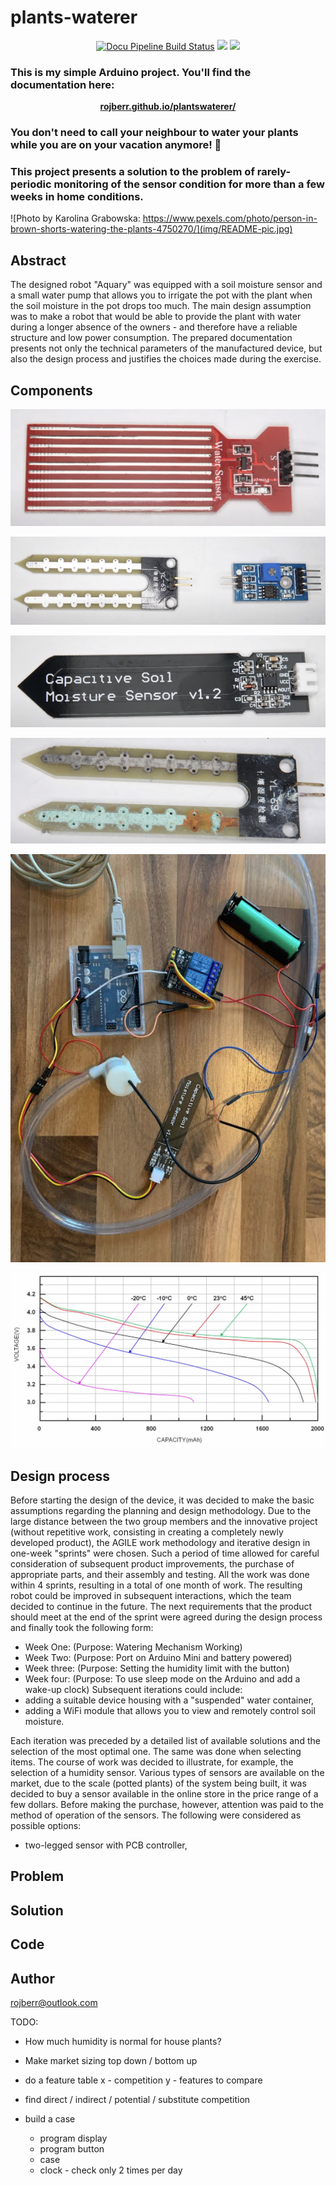 # plants-waterer

<p align="center">
  <a href="https://github.com/rojberr/plantswaterer/actions">
  <img src="https://github.com/rojberr/plantswaterer/actions/workflows/page.yml/badge.svg" alt="Docu Pipeline Build Status"></a>

  <a href="https://github.com/rojberr/plantswaterer/graphs/contributors" alt="Contributors">
  <img src="https://img.shields.io/github/contributors/rojberr/plantswaterer" /></a>

  <a href="https://github.com/badges/rojberr/plantswaterer" alt="Activity">
  <img src="https://img.shields.io/github/commit-activity/m/rojberr/plantswaterer" /></a>
</p>

### This is my simple Arduino project. You'll find the documentation here:

<p align="center"><strong>
  <a href="rojberr.github.io/plantswaterer/"> rojberr.github.io/plantswaterer/
  </a></strong>
</p>

### You don't need to call your neighbour to water your plants while you are on your vacation anymore! 🌱

### This project presents a solution to the problem of rarely-periodic monitoring of the sensor condition for more than a few weeks in home conditions.

![Photo by Karolina Grabowska: https://www.pexels.com/photo/person-in-brown-shorts-watering-the-plants-4750270/](img/README-pic.jpg)

## Abstract

The designed robot "Aquary" was equipped with a soil moisture sensor and a small water pump that allows you to irrigate
the pot with the plant when the soil moisture in the pot drops too much. The main design assumption was to make a robot
that would be able to provide the plant with water during a longer absence of the owners - and therefore have a reliable
structure and low power consumption. The prepared documentation presents not only the technical parameters of the
manufactured device, but also the design process and justifies the choices made during the exercise.

## Components

![sensor2](img/sensor2.png)

![sensor1](img/sensor1.png)

![sensor3](img/sensor3.png)

![sensor4](img/sensor4.png)

![prototype](img/prototype.png)

![capacity](img/capacity.png)

## Design process

Before starting the design of the device, it was decided to make the basic assumptions regarding the planning and design
methodology. Due to the large distance between the two group members and the innovative project (without repetitive
work, consisting in creating a completely newly developed product), the AGILE work methodology and iterative design in
one-week "sprints" were chosen. Such a period of time allowed for careful consideration of subsequent product
improvements, the purchase of appropriate parts, and their assembly and testing.
All the work was done within 4 sprints, resulting in a total of one month of work. The resulting robot could be improved
in subsequent interactions, which the team decided to continue in the future.
The next requirements that the product should meet at the end of the sprint were agreed during the design process and
finally took the following form:

- Week One: (Purpose: Watering Mechanism Working)
- Week Two: (Purpose: Port on Arduino Mini and battery powered)
- Week three: (Purpose: Setting the humidity limit with the button)
- Week four: (Purpose: To use sleep mode on the Arduino and add a wake-up clock)
  Subsequent iterations could include:
- adding a suitable device housing with a "suspended" water container,
- adding a WiFi module that allows you to view and remotely control soil moisture.

Each iteration was preceded by a detailed list of available solutions and the selection of the most optimal one. The
same was done when selecting items. The course of work was decided to illustrate, for example, the selection of a
humidity sensor.
Various types of sensors are available on the market, due to the scale (potted plants) of the system being built, it was
decided to buy a sensor available in the online store in the price range of a few dollars. Before making the purchase,
however, attention was paid to the method of operation of the sensors. The following were considered as possible
options:

- two-legged sensor with PCB controller,

## Problem

## Solution

## Code

## Author

rojberr@outlook.com

TODO:

- How much humidity is normal for house plants?

- Make market sizing top down / bottom up

- do a feature table x - competition y - features to compare

- find direct / indirect / potential / substitute competition

- build a case
    - program display
    - program button
    - case
    - clock - check only 2 times per day
